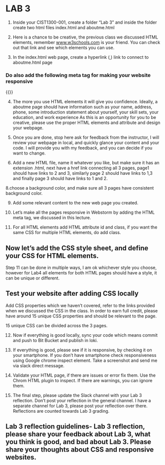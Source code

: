 # LAB 3

1.	Inside your CIST1300-001, create a folder “Lab 3” and inside the folder create two html files index.html and aboutme.html

2.	Here is a chance to be creative, the previous class we discussed HTML elements, remember www.w3schools.com is your friend. You can check out that link and see which elements you can use.

3.	In the index.html web page, create a hyperlink (<a href=""> </a>) link to connect to aboutme.html page

### Do also add the following meta tag for making your website responsive
 
{{<meta name="viewport" content="width=device-width, initial-scale=1.0">}}

 4.	The more you use HTML elements it will give you confidence. Ideally, a aboutme page should have information such as your name, address, phone, some introduction statement about yourself, your skill sets, your education, and work experience  As this is an opportunity for you to be creative, please use the proper HTML elements and attribute and design your webpage.

6.	Once you are done, stop here ask for feedback from the instructor, I will review your webpage in local, and quickly glance your content and your code. I will provide you with my feedback, and you can decide if you want to change.


7. Add a new HTML file, name it whatever you like, but make sure it has an extension .html, next have a href link connecting all 3 pages, page1 should have links to 2 and 3, similarly page 2 should have links to 1,3 and finally page 3 should have links to 1 and 2.

8.choose a background color, and make sure all 3 pages have consistent background color. 

9.  Add some relevant content to the new web page you created.

10. Let’s make all the pages responsive in Webstorm by adding the HTML meta tag, we discussed in this lecture.

<meta name="viewport" content="width=device-width, initial-scale=1.0">

11. For all HTML elements add HTML attribute id and class, if you want the same CSS for multiple HTML elements, do add class.

## Now let’s add the CSS style sheet, and define your CSS for HTML elements.



Step 11 can be done in multiple ways, I am ok whichever style you choose, however for Lab4 all elements for both HTML pages should have a style, it can be unique or different.


## Test your website after adding CSS locally

Add CSS properties which we haven’t covered, refer to the links provided when we discussed the CSS in the class. In order to earn full credit, please have around 15 unique CSS properties and should be relevant to the page.  

15 unique CSS can be divided across the 3 pages.

12. Now if everything is good locally, sync your code which means commit and push to Bit Bucket and publish in loki.

13. If everything is good, please see if it is responsive, by checking it on your smartphone. If you don’t have smartphone check responsiveness using Google chrome inspect element. Take a screenshot and send me via slack direct message.


14.  Validate your HTML page, if there are issues or error fix them. Use the Chrom HTML plugin to inspect. If there are warnings, you can ignore them.

15. The final step, please update the Slack channel with your Lab 3 reflection. Don’t post your reflection in the general channel. I have a separate channel for Lab 3, please post your reflection over there. Reflections are counted towards Lab 3 grading.



## Lab 3 reflection guidelines- Lab 3 reflection, please share your feedback about Lab 3, what you think is good, and bad about Lab 3. Please share your thoughts about CSS and responsive websites.




